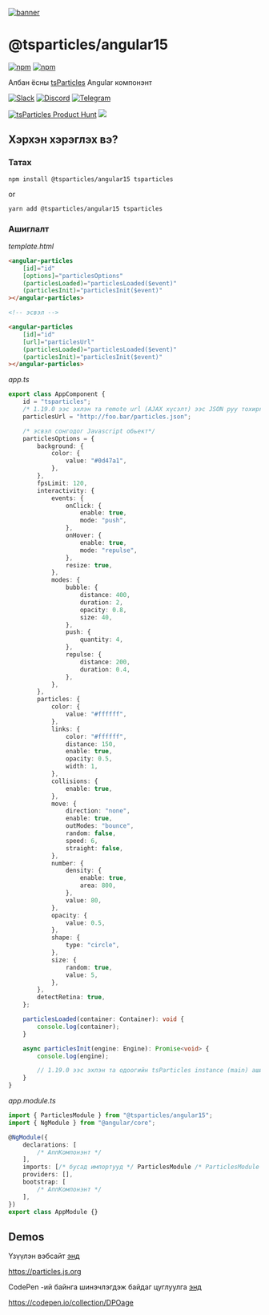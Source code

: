 [![banner](https://particles.js.org/images/banner3.png)](https://particles.js.org)

# @tsparticles/angular15

[![npm](https://img.shields.io/npm/v/@tsparticles/angular15)](https://www.npmjs.com/package/@tsparticles/angular15) [![npm](https://img.shields.io/npm/dm/@tsparticles/angular15)](https://www.npmjs.com/package/@tsparticles/angular15)

Албан ёсны [tsParticles](https://github.com/matteobruni/tsparticles) Angular компонэнт

[![Slack](https://particles.js.org/images/slack.png)](https://join.slack.com/t/tsparticles/shared_invite/enQtOTcxNTQxNjQ4NzkxLWE2MTZhZWExMWRmOWI5MTMxNjczOGE1Yjk0MjViYjdkYTUzODM3OTc5MGQ5MjFlODc4MzE0N2Q1OWQxZDc1YzI) [![Discord](https://particles.js.org/images/discord.png)](https://discord.gg/hACwv45Hme) [![Telegram](https://particles.js.org/images/telegram.png)](https://t.me/tsparticles)

[![tsParticles Product Hunt](https://api.producthunt.com/widgets/embed-image/v1/featured.svg?post_id=186113&theme=light)](https://www.producthunt.com/posts/tsparticles?utm_source=badge-featured&utm_medium=badge&utm_souce=badge-tsparticles") <a href="https://www.buymeacoffee.com/matteobruni"><img src="https://img.buymeacoffee.com/button-api/?text=Buy me a beer&emoji=🍺&slug=matteobruni&button_colour=5F7FFF&font_colour=ffffff&font_family=Arial&outline_colour=000000&coffee_colour=FFDD00"></a>

## Хэрхэн хэрэглэх вэ?

### Татах

```shell script
npm install @tsparticles/angular15 tsparticles
```

or

```shell script
yarn add @tsparticles/angular15 tsparticles
```

### Ашиглалт

_template.html_

```html
<angular-particles
    [id]="id"
    [options]="particlesOptions"
    (particlesLoaded)="particlesLoaded($event)"
    (particlesInit)="particlesInit($event)"
></angular-particles>

<!-- эсвэл -->

<angular-particles
    [id]="id"
    [url]="particlesUrl"
    (particlesLoaded)="particlesLoaded($event)"
    (particlesInit)="particlesInit($event)"
></angular-particles>
```

_app.ts_

```typescript
export class AppComponent {
    id = "tsparticles";
    /* 1.19.0 ээс эхлэн та remote url (AJAX хүсэлт) ээс JSON руу тохиргоо хийж болно*/
    particlesUrl = "http://foo.bar/particles.json";

    /* эсвэл сонгодог Javascript обьект*/
    particlesOptions = {
        background: {
            color: {
                value: "#0d47a1",
            },
        },
        fpsLimit: 120,
        interactivity: {
            events: {
                onClick: {
                    enable: true,
                    mode: "push",
                },
                onHover: {
                    enable: true,
                    mode: "repulse",
                },
                resize: true,
            },
            modes: {
                bubble: {
                    distance: 400,
                    duration: 2,
                    opacity: 0.8,
                    size: 40,
                },
                push: {
                    quantity: 4,
                },
                repulse: {
                    distance: 200,
                    duration: 0.4,
                },
            },
        },
        particles: {
            color: {
                value: "#ffffff",
            },
            links: {
                color: "#ffffff",
                distance: 150,
                enable: true,
                opacity: 0.5,
                width: 1,
            },
            collisions: {
                enable: true,
            },
            move: {
                direction: "none",
                enable: true,
                outModes: "bounce",
                random: false,
                speed: 6,
                straight: false,
            },
            number: {
                density: {
                    enable: true,
                    area: 800,
                },
                value: 80,
            },
            opacity: {
                value: 0.5,
            },
            shape: {
                type: "circle",
            },
            size: {
                random: true,
                value: 5,
            },
        },
        detectRetina: true,
    };

    particlesLoaded(container: Container): void {
        console.log(container);
    }

    async particlesInit(engine: Engine): Promise<void> {
        console.log(engine);

        // 1.19.0 ээс эхлэн та одоогийн tsParticles instance (main) ашиглан дурын дүрсээ нэмж болно
    }
}
```

_app.module.ts_

```typescript
import { ParticlesModule } from "@tsparticles/angular15";
import { NgModule } from "@angular/core";

@NgModule({
    declarations: [
        /* АппКомпонэнт */
    ],
    imports: [/* бусад импортууд */ ParticlesModule /* ParticlesModule зайлшгүй хэрэгтэй*/],
    providers: [],
    bootstrap: [
        /* АппКомпонэнт */
    ],
})
export class AppModule {}
```

## Demos

Үзүүлэн вэбсайт [энд](https://particles.js.org)

<https://particles.js.org>

CodePen -ий байнга шинэчлэгдэж байдаг цуглуулга [энд](https://codepen.io/collection/DPOage)

<https://codepen.io/collection/DPOage>
